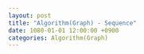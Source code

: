 ```yaml
---
layout: post
title: "Algorithm(Graph) - Sequence"
date: 1080-01-01 12:00:00 +0900
categories: Algorithm(Graph)
---
```



